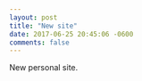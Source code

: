 ```yaml
---
layout: post
title: "New site"
date: 2017-06-25 20:45:06 -0600
comments: false
---
```


New personal site.
